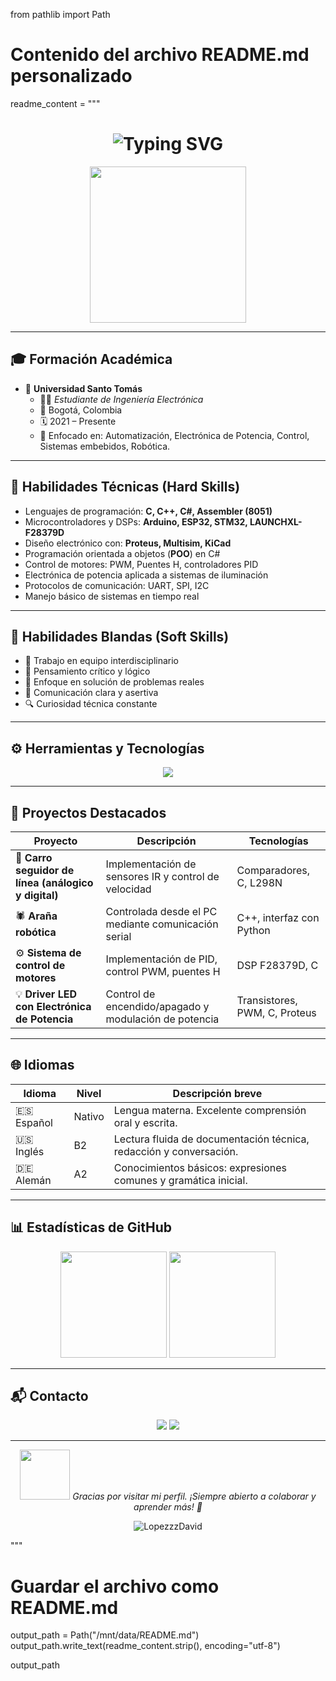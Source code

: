 from pathlib import Path

# Contenido del archivo README.md personalizado
readme_content = """
<h1 align="center">
  <img src="https://readme-typing-svg.demolab.com?font=Fira+Code&size=28&pause=1000&center=true&vCenter=true&multiline=true&width=800&height=100&lines=Hola%2C+soy+David+Lopez;Estudiante+de+Ingenier%C3%ADa+Electr%C3%B3nica+%7C+USTA+-+Bogot%C3%A1" alt="Typing SVG" />
</h1>

<div align="center">
  <img src="https://media.giphy.com/media/3o7aD2saalBwwftBIY/giphy.gif" width="250"/>
</div>

---

## 🎓 Formación Académica

- 🏫 **Universidad Santo Tomás**
  - 🧑‍🎓 *Estudiante de Ingeniería Electrónica*
  - 📍 Bogotá, Colombia
  - 🗓️ 2021 – Presente
  - 🔬 Enfocado en: Automatización, Electrónica de Potencia, Control, Sistemas embebidos, Robótica.

---

## 🧠 Habilidades Técnicas (Hard Skills)

- Lenguajes de programación: **C, C++, C#, Assembler (8051)**
- Microcontroladores y DSPs: **Arduino, ESP32, STM32, LAUNCHXL-F28379D**
- Diseño electrónico con: **Proteus, Multisim, KiCad**
- Programación orientada a objetos (**POO**) en C#
- Control de motores: PWM, Puentes H, controladores PID
- Electrónica de potencia aplicada a sistemas de iluminación
- Protocolos de comunicación: UART, SPI, I2C
- Manejo básico de sistemas en tiempo real

---

## 🌟 Habilidades Blandas (Soft Skills)

- 🤝 Trabajo en equipo interdisciplinario
- 🧠 Pensamiento crítico y lógico
- 🎯 Enfoque en solución de problemas reales
- 💬 Comunicación clara y asertiva
- 🔍 Curiosidad técnica constante

---

## ⚙️ Herramientas y Tecnologías

<p align="center">
  <img src="https://skillicons.dev/icons?i=c,cpp,cs,arduino,vscode,git,github,linux,matlab" />
</p>

---

## 🧪 Proyectos Destacados

| Proyecto | Descripción | Tecnologías |
|----------|-------------|-------------|
| 🚗 **Carro seguidor de línea (análogico y digital)** | Implementación de sensores IR y control de velocidad | Comparadores, C, L298N |
| 🕷️ **Araña robótica** | Controlada desde el PC mediante comunicación serial | C++, interfaz con Python |
| ⚙️ **Sistema de control de motores** | Implementación de PID, control PWM, puentes H | DSP F28379D, C |
| 💡 **Driver LED con Electrónica de Potencia** | Control de encendido/apagado y modulación de potencia | Transistores, PWM, C, Proteus |

---

## 🌐 Idiomas

| Idioma    | Nivel | Descripción breve |
|-----------|-------|--------------------|
| 🇪🇸 Español  | Nativo | Lengua materna. Excelente comprensión oral y escrita. |
| 🇺🇸 Inglés   | B2 | Lectura fluida de documentación técnica, redacción y conversación. |
| 🇩🇪 Alemán   | A2 | Conocimientos básicos: expresiones comunes y gramática inicial. |

---

## 📊 Estadísticas de GitHub

<div align="center">

<img height="170" src="https://github-readme-stats.vercel.app/api?username=LopezzzDavid&show_icons=true&theme=tokyonight" />
<img height="170" src="https://github-readme-stats.vercel.app/api/top-langs/?username=LopezzzDavid&layout=compact&theme=tokyonight" />

</div>

---

## 📬 Contacto

<p align="center">
  <a href="mailto:lopezzzdavid@example.com"><img src="https://img.shields.io/badge/Gmail-D14836?style=for-the-badge&logo=gmail&logoColor=white"></a>
  <a href="https://linkedin.com/in/lopezzzdavid"><img src="https://img.shields.io/badge/LinkedIn-0077B5?style=for-the-badge&logo=linkedin&logoColor=white"></a>
</p>

---

<div align="center">
  <img src="https://media.giphy.com/media/hvRJCLFzcasrR4ia7z/giphy.gif" width="80"/>
  <em>Gracias por visitar mi perfil. ¡Siempre abierto a colaborar y aprender más! 🚀</em>
</div>

<p align="center">
  <img src="https://komarev.com/ghpvc/?username=LopezzzDavid&label=Visitas&color=blue&style=flat" alt="LopezzzDavid" />
</p>
"""

# Guardar el archivo como README.md
output_path = Path("/mnt/data/README.md")
output_path.write_text(readme_content.strip(), encoding="utf-8")

output_path

